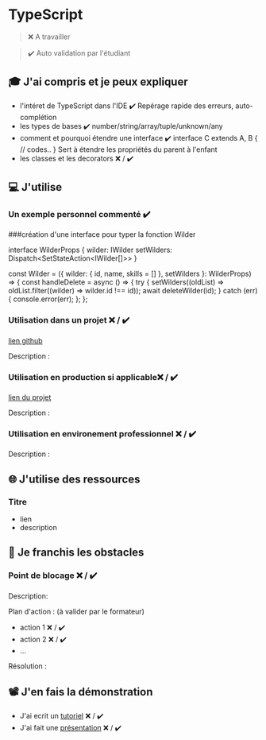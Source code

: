 # TypeScript

> ❌ A travailler

> ✔️ Auto validation par l'étudiant

## 🎓 J'ai compris et je peux expliquer

- l'intéret de TypeScript dans l'IDE ✔️
Repérage rapide des erreurs, auto-complétion
- les types de bases ✔️
number/string/array/tuple/unknown/any
- comment et pourquoi étendre une interface ✔️
interface C extends A, B {
   // codes..
} 
Sert à étendre les propriétés du parent à l'enfant
- les classes et les decorators ❌ / ✔️

## 💻 J'utilise

### Un exemple personnel commenté ✔️

###création d'une interface pour typer la fonction Wilder

interface WilderProps {
  wilder: IWilder
  setWilders: Dispatch<SetStateAction<IWilder[]>>
}

const Wilder = ({ wilder: { id, name, skills = [] }, setWilders }: WilderProps) => {
  const handleDelete = async () => {
    try {
      setWilders((oldList) => oldList.filter((wilder) => wilder.id !== id));
      await deleteWilder(id);
    } catch (err) {
      console.error(err);
    };
  };


### Utilisation dans un projet ❌ / ✔️

[lien github](...)

Description :

### Utilisation en production si applicable❌ / ✔️

[lien du projet](...)

Description :

### Utilisation en environement professionnel ❌ / ✔️

Description :

## 🌐 J'utilise des ressources

### Titre

- lien
- description

## 🚧 Je franchis les obstacles

### Point de blocage ❌ / ✔️

Description:

Plan d'action : (à valider par le formateur)

- action 1 ❌ / ✔️
- action 2 ❌ / ✔️
- ...

Résolution :

## 📽️ J'en fais la démonstration

- J'ai ecrit un [tutoriel](...) ❌ / ✔️
- J'ai fait une [présentation](...) ❌ / ✔️
